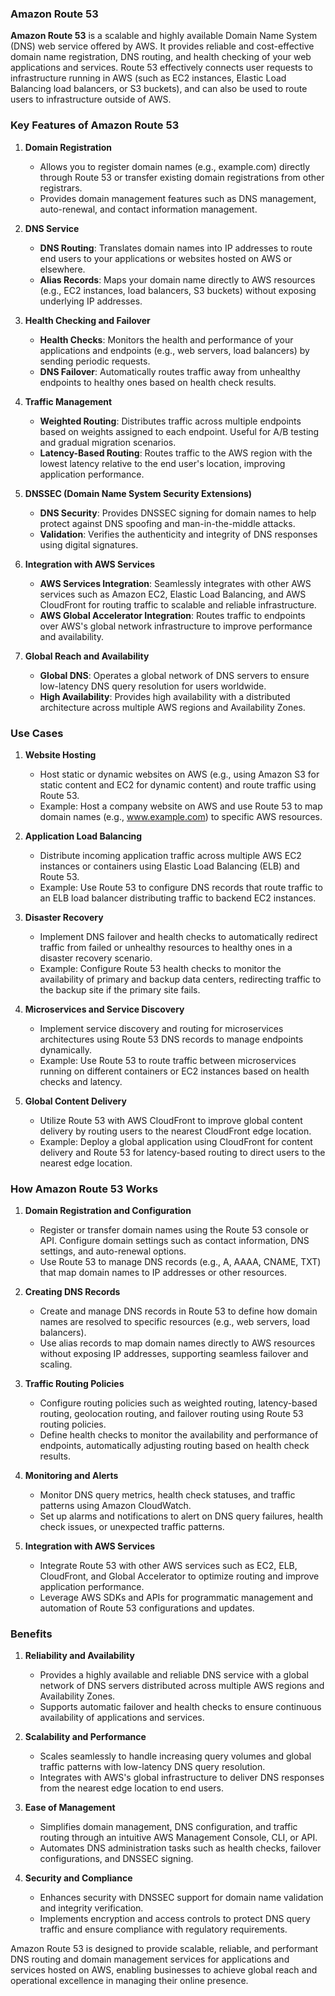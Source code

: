 ### Amazon Route 53

**Amazon Route 53** is a scalable and highly available Domain Name System (DNS) web service offered by AWS. It provides reliable and cost-effective domain name registration, DNS routing, and health checking of your web applications and services. Route 53 effectively connects user requests to infrastructure running in AWS (such as EC2 instances, Elastic Load Balancing load balancers, or S3 buckets), and can also be used to route users to infrastructure outside of AWS.

### Key Features of Amazon Route 53

1. **Domain Registration**
   - Allows you to register domain names (e.g., example.com) directly through Route 53 or transfer existing domain registrations from other registrars.
   - Provides domain management features such as DNS management, auto-renewal, and contact information management.

2. **DNS Service**
   - **DNS Routing**: Translates domain names into IP addresses to route end users to your applications or websites hosted on AWS or elsewhere.
   - **Alias Records**: Maps your domain name directly to AWS resources (e.g., EC2 instances, load balancers, S3 buckets) without exposing underlying IP addresses.

3. **Health Checking and Failover**
   - **Health Checks**: Monitors the health and performance of your applications and endpoints (e.g., web servers, load balancers) by sending periodic requests.
   - **DNS Failover**: Automatically routes traffic away from unhealthy endpoints to healthy ones based on health check results.

4. **Traffic Management**
   - **Weighted Routing**: Distributes traffic across multiple endpoints based on weights assigned to each endpoint. Useful for A/B testing and gradual migration scenarios.
   - **Latency-Based Routing**: Routes traffic to the AWS region with the lowest latency relative to the end user's location, improving application performance.

5. **DNSSEC (Domain Name System Security Extensions)**
   - **DNS Security**: Provides DNSSEC signing for domain names to help protect against DNS spoofing and man-in-the-middle attacks.
   - **Validation**: Verifies the authenticity and integrity of DNS responses using digital signatures.

6. **Integration with AWS Services**
   - **AWS Services Integration**: Seamlessly integrates with other AWS services such as Amazon EC2, Elastic Load Balancing, and AWS CloudFront for routing traffic to scalable and reliable infrastructure.
   - **AWS Global Accelerator Integration**: Routes traffic to endpoints over AWS's global network infrastructure to improve performance and availability.

7. **Global Reach and Availability**
   - **Global DNS**: Operates a global network of DNS servers to ensure low-latency DNS query resolution for users worldwide.
   - **High Availability**: Provides high availability with a distributed architecture across multiple AWS regions and Availability Zones.

### Use Cases

1. **Website Hosting**
   - Host static or dynamic websites on AWS (e.g., using Amazon S3 for static content and EC2 for dynamic content) and route traffic using Route 53.
   - Example: Host a company website on AWS and use Route 53 to map domain names (e.g., www.example.com) to specific AWS resources.

2. **Application Load Balancing**
   - Distribute incoming application traffic across multiple AWS EC2 instances or containers using Elastic Load Balancing (ELB) and Route 53.
   - Example: Use Route 53 to configure DNS records that route traffic to an ELB load balancer distributing traffic to backend EC2 instances.

3. **Disaster Recovery**
   - Implement DNS failover and health checks to automatically redirect traffic from failed or unhealthy resources to healthy ones in a disaster recovery scenario.
   - Example: Configure Route 53 health checks to monitor the availability of primary and backup data centers, redirecting traffic to the backup site if the primary site fails.

4. **Microservices and Service Discovery**
   - Implement service discovery and routing for microservices architectures using Route 53 DNS records to manage endpoints dynamically.
   - Example: Use Route 53 to route traffic between microservices running on different containers or EC2 instances based on health checks and latency.

5. **Global Content Delivery**
   - Utilize Route 53 with AWS CloudFront to improve global content delivery by routing users to the nearest CloudFront edge location.
   - Example: Deploy a global application using CloudFront for content delivery and Route 53 for latency-based routing to direct users to the nearest edge location.

### How Amazon Route 53 Works

1. **Domain Registration and Configuration**
   - Register or transfer domain names using the Route 53 console or API. Configure domain settings such as contact information, DNS settings, and auto-renewal options.
   - Use Route 53 to manage DNS records (e.g., A, AAAA, CNAME, TXT) that map domain names to IP addresses or other resources.

2. **Creating DNS Records**
   - Create and manage DNS records in Route 53 to define how domain names are resolved to specific resources (e.g., web servers, load balancers).
   - Use alias records to map domain names directly to AWS resources without exposing IP addresses, supporting seamless failover and scaling.

3. **Traffic Routing Policies**
   - Configure routing policies such as weighted routing, latency-based routing, geolocation routing, and failover routing using Route 53 routing policies.
   - Define health checks to monitor the availability and performance of endpoints, automatically adjusting routing based on health check results.

4. **Monitoring and Alerts**
   - Monitor DNS query metrics, health check statuses, and traffic patterns using Amazon CloudWatch.
   - Set up alarms and notifications to alert on DNS query failures, health check issues, or unexpected traffic patterns.

5. **Integration with AWS Services**
   - Integrate Route 53 with other AWS services such as EC2, ELB, CloudFront, and Global Accelerator to optimize routing and improve application performance.
   - Leverage AWS SDKs and APIs for programmatic management and automation of Route 53 configurations and updates.

### Benefits

1. **Reliability and Availability**
   - Provides a highly available and reliable DNS service with a global network of DNS servers distributed across multiple AWS regions and Availability Zones.
   - Supports automatic failover and health checks to ensure continuous availability of applications and services.

2. **Scalability and Performance**
   - Scales seamlessly to handle increasing query volumes and global traffic patterns with low-latency DNS query resolution.
   - Integrates with AWS's global infrastructure to deliver DNS responses from the nearest edge location to end users.

3. **Ease of Management**
   - Simplifies domain management, DNS configuration, and traffic routing through an intuitive AWS Management Console, CLI, or API.
   - Automates DNS administration tasks such as health checks, failover configurations, and DNSSEC signing.

4. **Security and Compliance**
   - Enhances security with DNSSEC support for domain name validation and integrity verification.
   - Implements encryption and access controls to protect DNS query traffic and ensure compliance with regulatory requirements.

Amazon Route 53 is designed to provide scalable, reliable, and performant DNS routing and domain management services for applications and services hosted on AWS, enabling businesses to achieve global reach and operational excellence in managing their online presence.